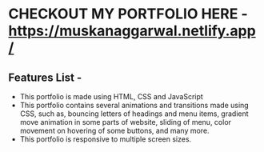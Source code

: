 # CHECKOUT MY PORTFOLIO HERE - https://muskanaggarwal.netlify.app/
## Features List - 
- This portfolio is made using HTML, CSS and JavaScript
- This portfolio contains several animations and transitions made using CSS, such as, bouncing letters of headings and menu items, gradient move animation in some parts of website, sliding of menu, color movement on hovering of some buttons, and many more.
- This portfolio is responsive to multiple screen sizes.
